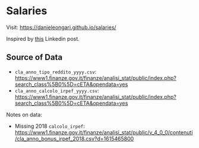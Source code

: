 # Salaries

Visit: https://danieleongari.github.io/salaries/

Inspired by [this](https://www.linkedin.com/posts/adriano-alfano-b5378b169_hai-44-anni-e-dichiari-55000-complimenti-activity-7338086301646094336-rm4C) Linkedin post.

## Source of Data
- `cla_anno_tipo_reddito_yyyy.csv`: https://www1.finanze.gov.it/finanze/analisi_stat/public/index.php?search_class%5B0%5D=cETA&opendata=yes
- `cla_anno_calcolo_irpef_yyyy.csv`: https://www1.finanze.gov.it/finanze/analisi_stat/public/index.php?search_class%5B0%5D=cETA&opendata=yes

Notes on data:
- Missing 2018 `calcolo_irpef`: https://www1.finanze.gov.it/finanze/analisi_stat/public/v_4_0_0/contenuti/cla_anno_bonus_irpef_2018.csv?d=1615465800